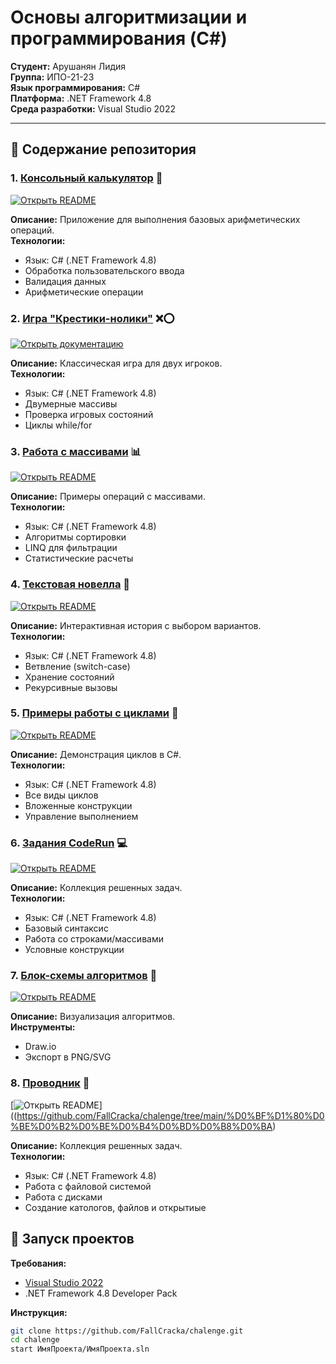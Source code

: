 # Основы алгоритмизации и программирования (C#)

**Студент:** Арушанян Лидия  
**Группа:** ИПО-21-23  
**Язык программирования:** C#  
**Платформа:** .NET Framework 4.8  
**Среда разработки:** Visual Studio 2022  

---

## 📌 Содержание репозитория

### 1. [Консольный калькулятор](calculat-main/README.md) 🧮
[![Открыть README](https://img.shields.io/badge/Документация-Калькулятор-blue)](https://github.com/FallCracka/chalenge/tree/main/calculat-main)

**Описание:** Приложение для выполнения базовых арифметических операций.  
**Технологии:**
- Язык: C# (.NET Framework 4.8)
- Обработка пользовательского ввода
- Валидация данных
- Арифметические операции

### 2. [Игра "Крестики-нолики"](крестики%20нолики/README.md) ❌⭕
[![Открыть документацию](https://img.shields.io/badge/📖_Документация-Крестики--нолики-8A2BE2)](https://github.com/FallCracka/chalenge/tree/main/%D0%BA%D1%80%D0%B5%D1%81%D1%82%D0%B8%D0%BA%D0%B8%20%D0%BD%D0%BE%D0%BB%D0%B8%D0%BA%D0%B8)

**Описание:** Классическая игра для двух игроков.  
**Технологии:**
- Язык: C# (.NET Framework 4.8)
- Двумерные массивы
- Проверка игровых состояний
- Циклы while/for

### 3. [Работа с массивами](массивы/README.md) 📊
[![Открыть README](https://img.shields.io/badge/Документация-Массивы-orange)](https://github.com/FallCracka/chalenge/tree/main/%D0%BC%D0%B0%D1%81%D1%81%D0%B8%D0%B2%D1%8B)

**Описание:** Примеры операций с массивами.  
**Технологии:**
- Язык: C# (.NET Framework 4.8)
- Алгоритмы сортировки
- LINQ для фильтрации
- Статистические расчеты

### 4. [Текстовая новелла](циклы/новелла/README.md) 📖
[![Открыть README](https://img.shields.io/badge/Документация-Новелла-purple)](https://github.com/FallCracka/chalenge/tree/main/%D1%86%D0%B8%D0%BA%D0%BB%D1%8B/%D0%BD%D0%BE%D0%B2%D0%B5%D0%BB%D0%BB%D0%B0)

**Описание:** Интерактивная история с выбором вариантов.  
**Технологии:**
- Язык: C# (.NET Framework 4.8)
- Ветвление (switch-case)
- Хранение состояний
- Рекурсивные вызовы

### 5. [Примеры работы с циклами](циклы/README.md) 🔁
[![Открыть README](https://img.shields.io/badge/Документация-Циклы-yellow)](https://github.com/FallCracka/chalenge/tree/main/%D1%86%D0%B8%D0%BA%D0%BB%D1%8B)

**Описание:** Демонстрация циклов в C#.  
**Технологии:**
- Язык: C# (.NET Framework 4.8)
- Все виды циклов
- Вложенные конструкции
- Управление выполнением

### 6. [Задания CodeRun](code-pen/README.md) 💻
[![Открыть README](https://img.shields.io/badge/Документация-CodeRun-run)](https://github.com/FallCracka/chalenge/tree/main/code-run)

**Описание:** Коллекция решенных задач.  
**Технологии:**
- Язык: C# (.NET Framework 4.8)
- Базовый синтаксис
- Работа со строками/массивами
- Условные конструкции

### 7. [Блок-схемы алгоритмов](блок-схемы/README.md) 📝
[![Открыть README](https://img.shields.io/badge/Документация-Блок--схемы-lightgrey)](https://github.com/FallCracka/chalenge/tree/main/%D0%B1%D0%BB%D0%BE%D0%BA-%D1%81%D1%85%D0%B5%D0%BC%D1%8B)

**Описание:** Визуализация алгоритмов.  
**Инструменты:**
- Draw.io
- Экспорт в PNG/SVG

### 8. [Проводник](проводник/README.md) 🧮
[![Открыть README](https://img.shields.io/badge/Документация-проводник-blue)]((https://github.com/FallCracka/chalenge/tree/main/%D0%BF%D1%80%D0%BE%D0%B2%D0%BE%D0%B4%D0%BD%D0%B8%D0%BA)


**Описание:** Коллекция решенных задач.  
**Технологии:**
- Язык: C# (.NET Framework 4.8)
- Работа с файловой системой
- Работа с дисками
- Создание катологов, файлов и открытиые 



## 🚀 Запуск проектов

**Требования:**
- [Visual Studio 2022](https://visualstudio.microsoft.com/ru/vs/)
- .NET Framework 4.8 Developer Pack

**Инструкция:**
```bash
git clone https://github.com/FallCracka/chalenge.git
cd chalenge
start ИмяПроекта/ИмяПроекта.sln
